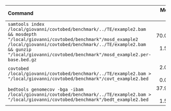 | Command | Mean [s] | Min [s] | Max [s] | Relative |
|:---|---:|---:|---:|---:|
| `samtools index /local/giovanni/covtobed/benchmark/../TE/example2.bam && mosdepth "/local/giovanni/covtobed/benchmark"/mosd_example2 /local/giovanni/covtobed/benchmark/../TE/example2.bam && gunzip "/local/giovanni/covtobed/benchmark"/mosd_example2.per-base.bed.gz` | 70.060 ± 1.545 | 69.001 | 71.833 | 34.67 ± 0.79 |
| `covtobed /local/giovanni/covtobed/benchmark/../TE/example2.bam > "/local/giovanni/covtobed/benchmark"/covt_example2.bed` | 2.021 ± 0.012 | 2.013 | 2.034 | 1.00 |
| `bedtools genomecov -bga -ibam /local/giovanni/covtobed/benchmark/../TE/example2.bam > "/local/giovanni/covtobed/benchmark"/bedt_example2.bed` | 37.959 ± 1.524 | 36.790 | 39.682 | 18.79 ± 0.76 |

